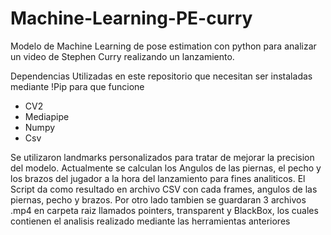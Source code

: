 # Machine-Learning-PE-curry

Modelo de Machine Learning de pose estimation con python para analizar un video de Stephen Curry realizando un lanzamiento.

Dependencias Utilizadas en este repositorio que necesitan ser instaladas mediante !Pip para que funcione

  - CV2
  - Mediapipe
  - Numpy
  - Csv


Se utilizaron landmarks personalizados para tratar de mejorar la precision del modelo. Actualmente se calculan los Angulos de las piernas, el pecho y los brazos del jugador a la hora del lanzamiento para fines analiticos.
El Script da como resultado en archivo CSV con cada frames, angulos de las piernas, pecho y brazos.
Por otro lado tambien se guardaran 3 archivos .mp4 en carpeta raiz llamados pointers, transparent y BlackBox, los cuales contienen el analisis realizado mediante las herramientas anteriores
